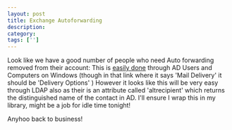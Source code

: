 ```yaml
---
layout: post
title: Exchange Autoforwarding
description: 
category:
tags: ['']
---
```


Look like we have a good number of people who need Auto forwarding removed from their account: This is <a href="http://osherove.com/blog/2007/8/23/auto-forward-emails-from-exchange-to-your-gmail-or-other-ema.html">easily done</a> through AD Users and Computers on Windows (though in that link where it says 'Mail Delivery' it should be 'Delivery Options' ) However it looks like this will be very easy through LDAP also as their is an attribute called 'altrecipient' which returns the distinguished name of the contact in AD. I'll ensure I wrap this in my library, might be a job for idle time tonight!

Anyhoo back to business!